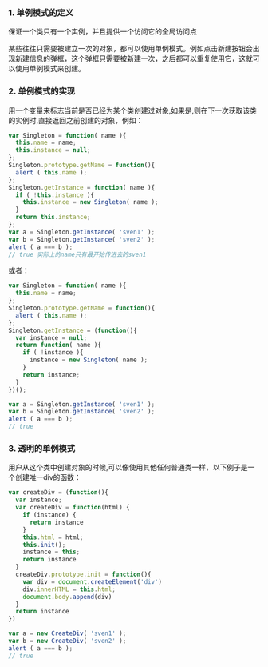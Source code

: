 ### 1. 单例模式的定义

保证一个类只有一个实例，并且提供一个访问它的全局访问点

某些往往只需要被建立一次的对象，都可以使用单例模式。例如点击新建按钮会出现新建信息的弹框，这个弹框只需要被新建一次，之后都可以重复使用它，这就可以使用单例模式来创建。

### 2. 单例模式的实现

用一个变量来标志当前是否已经为某个类创建过对象,如果是,则在下一次获取该类的实例时,直接返回之前创建的对象，例如：
```JavaScript
var Singleton = function( name ){
  this.name = name;
  this.instance = null;
};
Singleton.prototype.getName = function(){
  alert ( this.name );
};
Singleton.getInstance = function( name ){
  if ( !this.instance ){
    this.instance = new Singleton( name );
  }
  return this.instance;
};
var a = Singleton.getInstance( 'sven1' );
var b = Singleton.getInstance( 'sven2' );
alert ( a === b );
// true 实际上的name只有最开始传进去的sven1
```
或者：
```JavaScript
var Singleton = function( name ){
  this.name = name;
};
Singleton.prototype.getName = function(){
  alert ( this.name );
};
Singleton.getInstance = (function(){
  var instance = null;
  return function( name ){
    if ( !instance ){
      instance = new Singleton( name );
    }
    return instance;
  }
})();

var a = Singleton.getInstance( 'sven1' );
var b = Singleton.getInstance( 'sven2' );
alert ( a === b );
// true
```

### 3. 透明的单例模式

用户从这个类中创建对象的时候,可以像使用其他任何普通类一样，以下例子是一个创建唯一div的函数：
```JavaScript
var createDiv = (function(){
  var instance;
  var createDiv = function(html) {
    if (instance) {
      return instance
    }
    this.html = html;
    this.init();
    instance = this;
    return instance
  }
  createDiv.prototype.init = function(){
    var div = document.createElement('div')
    div.innerHTML = this.html;
    document.body.append(div)
  }
  return instance
})

var a = new CreateDiv( 'sven1' );
var b = new CreateDiv( 'sven2' );
alert ( a === b );
// true

```




